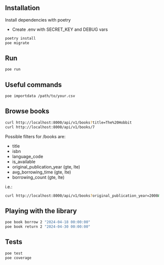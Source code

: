
## Installation

Install dependencies with poetry

- Create .env with SECRET_KEY and DEBUG vars

```bash
poetry install
poe migrate
```

## Run
```bash
poe run
```

## Useful commands
```bash
poe importdata /path/to/your.csv
```

## Browse books
```bash
curl http://localhost:8000/api/v1/books?title=The%20Hobbit
curl http://localhost:8000/api/v1/books/7
```

Possible filters for /books are:
- title
- isbn
- language_code
- is_available
- original_publication_year (gte, lte)
- avg_borrowing_time (gte, lte)
- borrowing_count (gte, lte)

i.e.: 
```bash
curl http://localhost:8000/api/v1/books?original_publication_year=2000&avg_borrowing_time__gte=10
```


## Playing with the library
```bash
poe book borrow 2 "2024-04-18 00:00:00"
poe book return 2 "2024-04-30 00:00:00"
```

## Tests

```bash
poe test
poe coverage
```